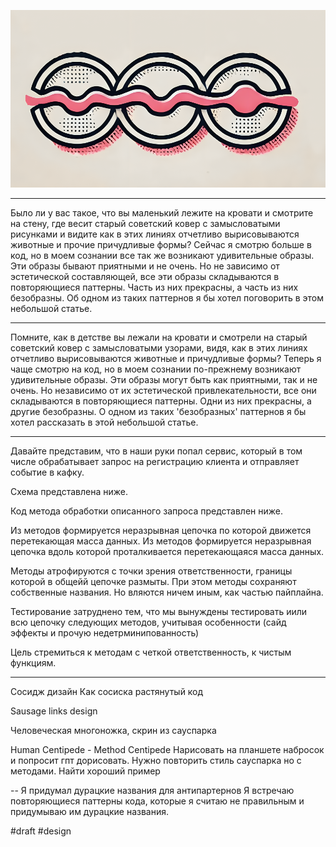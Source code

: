 ![alt text](Methodcentipede.png)

---
Было ли у вас такое, что вы маленький лежите на кровати и смотрите на стену, где весит старый советский ковер с замысловатыми рисунками и видите как в этих линиях отчетливо вырисовываются животные и прочие причудливые формы? 
Сейчас я смотрю больше в код, но в моем сознании все так же возникают удивительные образы. Эти образы бывают приятными и не очень. Но не зависимо от эстетической составляющей, все эти образы складываются в повторяющиеся паттерны. Часть из них прекрасны, а часть из них безобразны. Об одном из таких паттернов я бы хотел поговорить в этом небольшой статье.

---

Помните, как в детстве вы лежали на кровати и смотрели на старый советский ковер с замысловатыми узорами, видя, как в этих линиях отчетливо вырисовываются животные и причудливые формы? Теперь я чаще смотрю на код, но в моем сознании по-прежнему возникают удивительные образы. Эти образы могут быть как приятными, так и не очень. Но независимо от их эстетической привлекательности, все они складываются в повторяющиеся паттерны. Одни из них прекрасны, а другие безобразны. О одном из таких 'безобразных' паттернов я бы хотел рассказать в этой небольшой статье.

---

Давайте представим, что в наши руки попал сервис, который в том числе обрабатывает запрос на регистрацию клиента и отправляет событие в кафку. 

Схема представлена ниже.

Код метода обработки описанного запроса представлен ниже.

Из методов формируется неразрывная цепочка по которой движется перетекающая масса данных. 
Из методов формируется неразрывная цепочка вдоль которой проталкивается перетекающаяся масса данных. 

Методы атрофируются с точки зрения ответственности, границы которой в общейй цепочке размыты. При этом методы сохраняют собственные названия. Но вляются ничем иным, как частью пайплайна.

Тестирование затруднено тем, что мы вынуждены тестировать иили всю цепочку следующих методов, учитывая особенности (сайд эффекты и прочую недетрминипованность)

Цель стремиться к методам с четкой ответственность, к чистым функциям.


---
Сосидж дизайн
Как сосиска растянутый код

Sausage links design 

Человеческая многоножка, скрин из сауспарка

Human Centipede - Method Centipede
Нарисовать на планшете набросок и попросит гпт дорисовать. Нужно повторить стиль сауспарка но с методами.
Найти хороший пример 

--
Я придумал дурацкие названия для антипартернов 
Я встречаю повторяющиеся паттерны кода, которые я считаю не правильным и придумываю им дурацкие названия.

#draft #design